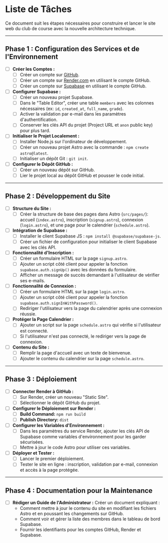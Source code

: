 # Liste de Tâches

Ce document suit les étapes nécessaires pour construire et lancer le site web du club de course avec la nouvelle architecture technique.

---

## Phase 1 : Configuration des Services et de l'Environnement

*   [ ] **Créer les Comptes :**
    *   [ ] Créer un compte sur [GitHub](https://github.com).
    *   [ ] Créer un compte sur [Render.com](https://render.com/) en utilisant le compte GitHub.
    *   [ ] Créer un compte sur [Supabase](https://supabase.com/) en utilisant le compte GitHub.
*   [ ] **Configurer Supabase :**
    *   [ ] Créer un nouveau projet Supabase.
    *   [ ] Dans le "Table Editor", créer une table `members` avec les colonnes nécessaires (ex: `id`, `created_at`, `full_name`, `grade`).
    *   [ ] Activer la validation par e-mail dans les paramètres d'authentification.
    *   [ ] Conserver les clés API du projet (Project URL et `anon` public key) pour plus tard.
*   [ ] **Initialiser le Projet Localement :**
    *   [ ] Installer Node.js sur l'ordinateur de développement.
    *   [ ] Créer un nouveau projet Astro avec la commande : `npm create astro@latest`.
    *   [ ] Initialiser un dépôt Git : `git init`.
*   [ ] **Configurer le Dépôt GitHub :**
    *   [ ] Créer un nouveau dépôt sur GitHub.
    *   [ ] Lier le projet local au dépôt GitHub et pousser le code initial.

---

## Phase 2 : Développement du Site

*   [ ] **Structure du Site :**
    *   [ ] Créer la structure de base des pages dans Astro (`src/pages/`): accueil (`index.astro`), inscription (`signup.astro`), connexion (`login.astro`), et une page pour le calendrier (`schedule.astro`).
*   [ ] **Intégration de Supabase :**
    *   [ ] Installer le client Supabase JS : `npm install @supabase/supabase-js`.
    *   [ ] Créer un fichier de configuration pour initialiser le client Supabase avec les clés API.
*   [ ] **Fonctionnalité d'Inscription :**
    *   [ ] Créer un formulaire HTML sur la page `signup.astro`.
    *   [ ] Ajouter un script côté client pour appeler la fonction `supabase.auth.signUp()` avec les données du formulaire.
    *   [ ] Afficher un message de succès demandant à l'utilisateur de vérifier ses e-mails.
*   [ ] **Fonctionnalité de Connexion :**
    *   [ ] Créer un formulaire HTML sur la page `login.astro`.
    *   [ ] Ajouter un script côté client pour appeler la fonction `supabase.auth.signInWithPassword()`.
    *   [ ] Rediriger l'utilisateur vers la page du calendrier après une connexion réussie.
*   [ ] **Protéger la Page Calendrier :**
    *   [ ] Ajouter un script sur la page `schedule.astro` qui vérifie si l'utilisateur est connecté.
    *   [ ] Si l'utilisateur n'est pas connecté, le rediriger vers la page de connexion.
*   [ ] **Contenu du Site :**
    *   [ ] Remplir la page d'accueil avec un texte de bienvenue.
    *   [ ] Ajouter le contenu du calendrier sur la page `schedule.astro`.

---

## Phase 3 : Déploiement

*   [ ] **Connecter Render à GitHub :**
    *   [ ] Sur Render, créer un nouveau "Static Site".
    *   [ ] Sélectionner le dépôt GitHub du projet.
*   [ ] **Configurer le Déploiement sur Render :**
    *   [ ] **Build Command:** `npm run build`
    *   [ ] **Publish Directory:** `dist`
*   [ ] **Configurer les Variables d'Environnement :**
    *   [ ] Dans les paramètres du service Render, ajouter les clés API de Supabase comme variables d'environnement pour les garder sécurisées.
    *   [ ] Mettre à jour le code Astro pour utiliser ces variables.
*   [ ] **Déployer et Tester :**
    *   [ ] Lancer le premier déploiement.
    *   [ ] Tester le site en ligne : inscription, validation par e-mail, connexion et accès à la page protégée.

---

## Phase 4 : Documentation pour la Maintenance

*   [ ] **Rédiger un Guide de l'Administrateur :** Créer un document expliquant :
    *   Comment mettre à jour le contenu du site en modifiant les fichiers Astro et en poussant les changements sur GitHub.
    *   Comment voir et gérer la liste des membres dans le tableau de bord Supabase.
    *   Fournir les identifiants pour les comptes GitHub, Render et Supabase.
